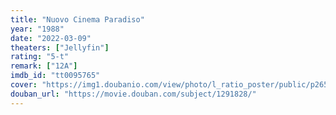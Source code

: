 ```yaml
---
title: "Nuovo Cinema Paradiso"
year: "1988"
date: "2022-03-09"
theaters: ["Jellyfin"]
rating: "5-t"
remark: ["12A"]
imdb_id: "tt0095765"
cover: "https://img1.doubanio.com/view/photo/l_ratio_poster/public/p2653054340.jpg"
douban_url: "https://movie.douban.com/subject/1291828/"
---
```

